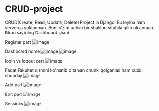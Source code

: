 # CRUD-project
CRUD(Create, Read, Update, Delete) Project in Django. Bu loyiha ham serverga yuklanman. Buni o'zim uchun bir shablon sifatida qilib olganman.
Biron saytning Dashboard qismi

Register part
![image](https://user-images.githubusercontent.com/91982815/188788284-5e0ae37f-2365-4eb4-8560-72f8fcce345a.png)

Dashboard home
![image](https://user-images.githubusercontent.com/91982815/188787625-74aa0988-ca69-4aec-a5e0-23abe3f49f7e.png)
![image](https://user-images.githubusercontent.com/91982815/188787663-5ca8faec-cd7c-4504-813c-a7babfcc5543.png)

login va logout part
![image](https://user-images.githubusercontent.com/91982815/188787779-a7880005-5cba-49ef-bf2b-b0eb6c1b98cd.png)

Faqat Fakultet qismini ko'rsatib o'taman chunki qolganlari ham xuddi shunday
![image](https://user-images.githubusercontent.com/91982815/188787894-fe05584c-d2f1-440d-a437-4fe035dc27a3.png)

Add part
![image](https://user-images.githubusercontent.com/91982815/188787929-1ec000ed-f124-4cb3-9c4e-59debf051154.png)

Edit part
![image](https://user-images.githubusercontent.com/91982815/188787992-fa0cac3b-75e1-40a6-b247-3576945dd08d.png)

Sessions
![image](https://user-images.githubusercontent.com/91982815/188788124-35ea8aee-8123-433d-847d-e54f24f86d03.png)
